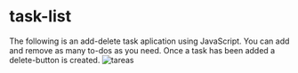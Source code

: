 # task-list
The following is an add-delete task aplication using JavaScript. You can add and remove as many to-dos as you need. 
Once a task has been added a delete-button is created.
![tareas](https://user-images.githubusercontent.com/69878700/174883253-70817a15-1997-4a1c-97cc-3393c9211b53.jpg)
